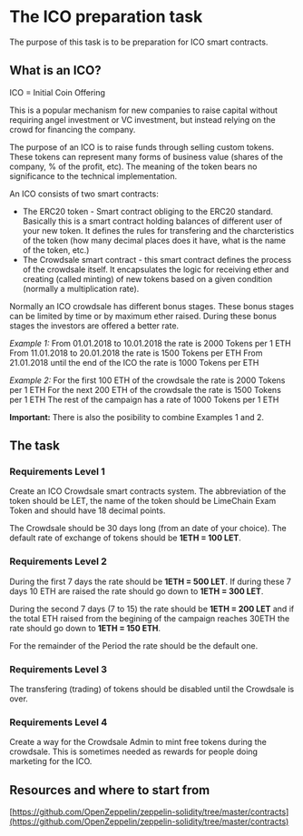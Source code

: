 
# The ICO preparation task
The purpose of this task is to be preparation for ICO smart contracts.

## What is an ICO?
ICO = Initial Coin Offering

This is a popular mechanism for new companies to raise capital without requiring angel investment or VC investment, but instead relying on the crowd for financing the company.

The purpose of an ICO is to raise funds through selling custom tokens. These tokens can represent many forms of business value (shares of the company, % of the profit, etc). The meaning of the token bears no significance to the technical implementation.

An ICO consists of two smart contracts:
- The ERC20 token - Smart contract obliging to the ERC20 standard. Basically this is a smart contract holding balances of different user of your new token. It defines the rules for transfering and the charcteristics of the token (how many decimal places does it have, what is the name of the token, etc.)
- The Crowdsale smart contract - this smart contract defines the process of the crowdsale itself. It encapsulates the logic for receiving ether and creating (called minting) of new tokens based on a given condition (normally a multiplication rate).

Normally an ICO crowdsale has different bonus stages. These bonus stages can be limited by time or by maximum ether raised. During these bonus stages the investors are offered a better rate.

*Example 1:*
From 01.01.2018 to 10.01.2018 the rate is 2000 Tokens per 1 ETH
From 11.01.2018 to 20.01.2018 the rate is 1500 Tokens per ETH
From 21.01.2018 until the end of the ICO the rate is 1000 Tokens per ETH

*Example 2:*
For the first 100 ETH of the crowdsale the rate is 2000 Tokens per 1 ETH
For the next 200 ETH of the crowdsale the rate is 1500 Tokens per 1 ETH
The rest of the campaign has a rate of 1000 Tokens per 1 ETH

**Important:** There is also the posibility to combine Examples 1 and 2.

## The task
### Requirements Level 1
Create an ICO Crowdsale smart contracts system. The abbreviation of the token should be LET, the name of the token should be LimeChain Exam Token and should have 18 decimal points.

The Crowdsale should be 30 days long (from an date of your choice). The default rate of exchange of tokens should be **1ETH = 100 LET**.

### Requirements Level 2

During the first 7 days the rate should be **1ETH = 500 LET**. If during these 7 days 10 ETH are raised the rate should go down to **1ETH = 300 LET**.

During the second 7 days (7 to 15) the rate should be **1ETH = 200 LET** and if the total ETH raised from the begining of the campaign reaches 30ETH the rate should go down to **1ETH = 150 ETH**.

For the remainder of the Period the rate should be the default one.

### Requirements Level 3
The transfering (trading) of tokens should be disabled until the Crowdsale is over.

### Requirements Level 4
Create a way for the Crowdsale Admin to mint free tokens during the crowdsale. This is sometimes needed as rewards for people doing marketing for the ICO.

## Resources and where to start from

[https://github.com/OpenZeppelin/zeppelin-solidity/tree/master/contracts](https://github.com/OpenZeppelin/zeppelin-solidity/tree/master/contracts)
